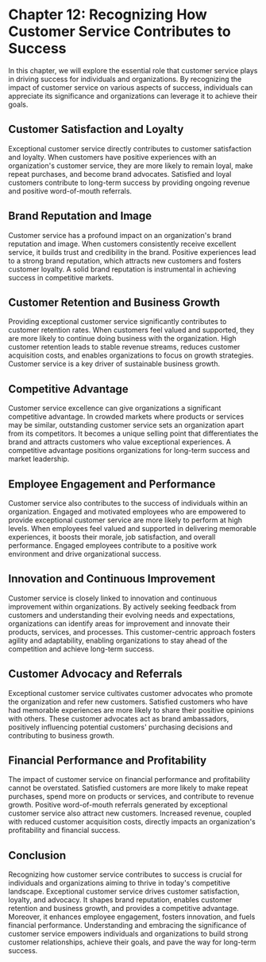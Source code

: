 Chapter 12: Recognizing How Customer Service Contributes to Success
===================================================================

In this chapter, we will explore the essential role that customer service plays in driving success for individuals and organizations. By recognizing the impact of customer service on various aspects of success, individuals can appreciate its significance and organizations can leverage it to achieve their goals.

Customer Satisfaction and Loyalty
---------------------------------

Exceptional customer service directly contributes to customer satisfaction and loyalty. When customers have positive experiences with an organization's customer service, they are more likely to remain loyal, make repeat purchases, and become brand advocates. Satisfied and loyal customers contribute to long-term success by providing ongoing revenue and positive word-of-mouth referrals.

Brand Reputation and Image
--------------------------

Customer service has a profound impact on an organization's brand reputation and image. When customers consistently receive excellent service, it builds trust and credibility in the brand. Positive experiences lead to a strong brand reputation, which attracts new customers and fosters customer loyalty. A solid brand reputation is instrumental in achieving success in competitive markets.

Customer Retention and Business Growth
--------------------------------------

Providing exceptional customer service significantly contributes to customer retention rates. When customers feel valued and supported, they are more likely to continue doing business with the organization. High customer retention leads to stable revenue streams, reduces customer acquisition costs, and enables organizations to focus on growth strategies. Customer service is a key driver of sustainable business growth.

Competitive Advantage
---------------------

Customer service excellence can give organizations a significant competitive advantage. In crowded markets where products or services may be similar, outstanding customer service sets an organization apart from its competitors. It becomes a unique selling point that differentiates the brand and attracts customers who value exceptional experiences. A competitive advantage positions organizations for long-term success and market leadership.

Employee Engagement and Performance
-----------------------------------

Customer service also contributes to the success of individuals within an organization. Engaged and motivated employees who are empowered to provide exceptional customer service are more likely to perform at high levels. When employees feel valued and supported in delivering memorable experiences, it boosts their morale, job satisfaction, and overall performance. Engaged employees contribute to a positive work environment and drive organizational success.

Innovation and Continuous Improvement
-------------------------------------

Customer service is closely linked to innovation and continuous improvement within organizations. By actively seeking feedback from customers and understanding their evolving needs and expectations, organizations can identify areas for improvement and innovate their products, services, and processes. This customer-centric approach fosters agility and adaptability, enabling organizations to stay ahead of the competition and achieve long-term success.

Customer Advocacy and Referrals
-------------------------------

Exceptional customer service cultivates customer advocates who promote the organization and refer new customers. Satisfied customers who have had memorable experiences are more likely to share their positive opinions with others. These customer advocates act as brand ambassadors, positively influencing potential customers' purchasing decisions and contributing to business growth.

Financial Performance and Profitability
---------------------------------------

The impact of customer service on financial performance and profitability cannot be overstated. Satisfied customers are more likely to make repeat purchases, spend more on products or services, and contribute to revenue growth. Positive word-of-mouth referrals generated by exceptional customer service also attract new customers. Increased revenue, coupled with reduced customer acquisition costs, directly impacts an organization's profitability and financial success.

Conclusion
----------

Recognizing how customer service contributes to success is crucial for individuals and organizations aiming to thrive in today's competitive landscape. Exceptional customer service drives customer satisfaction, loyalty, and advocacy. It shapes brand reputation, enables customer retention and business growth, and provides a competitive advantage. Moreover, it enhances employee engagement, fosters innovation, and fuels financial performance. Understanding and embracing the significance of customer service empowers individuals and organizations to build strong customer relationships, achieve their goals, and pave the way for long-term success.
